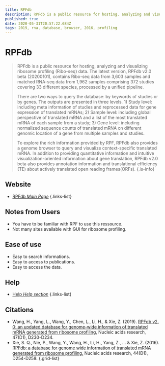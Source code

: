 ```yaml
---
title: RPFdb
description: RPFdb is a public resource for hosting, analyzing and visualizing ribosome profiling (Ribo-seq) data.
published: true
date: 2020-05-31T20:57:22.684Z
tags: 2019, rna, database, browser, 2016, profiling
---
```


# RPFdb

> RPFdb is a public resource for hosting, analyzing and visualizing ribosome profiling (Ribo-seq) data. The latest version, RPFdb v2.0 beta (20200101), contains Ribo-seq data from 3,603 samples and matched RNA-seq data from 1,962 samples comprising 372 studies covering 33 different species, processed by a unified pipeline.
> 
> There are two ways to query the database: by keywords of studies or by genes. The outputs are presented in three levels. 1) Study level: including meta information of studies and reprocessed data for gene expression of translated mRNAs; 2) Sample level: including global perspective of translated mRNA and a list of the most translated mRNA of each sample from a study; 3) Gene level: including normalized sequence counts of translated mRNA on different genomic location of a gene from multiple samples and studies. 
> 
> To explore the rich information provided by RPF, RPFdb also provides a genome browser to query and visualize context-specific translated mRNA. In addition to providing quantitative information and intuitive visualization-oriented information about gene translation, RPFdb v2.0 beta also provides annotation information and translational efficiency (TE) about actively translated open reading frames(ORFs).
{.is-info}


## Website

- [RPFdb *Main Page*](http://sysbio.gzzoc.com/rpfdb/index.html)
{.links-list}

## Notes from Users

- You have to be familiar with RPF to use this ressource.
- Not many sites available with GUI for ribosome profiling.

## Ease of use

- Easy to search informations.
- Easy to access to publications.
- Easy to access the data.

## Help

- [Help *Help section*](http://sysbio.gzzoc.com/rpfdb/help.html)
{.links-list}

## Citations

- Wang, H., Yang, L., Wang, Y., Chen, L., Li, H., & Xie, Z. (2019). [RPFdb v2. 0: an updated database for genome-wide information of translated mRNA generated from ribosome profiling.](https://academic.oup.com/nar/article/47/D1/D230/5134326) Nucleic acids research, 47(D1), D230-D234.
- Xie, S. Q., Nie, P., Wang, Y., Wang, H., Li, H., Yang, Z., ... & Xie, Z. (2016). [RPFdb: a database for genome wide information of translated mRNA generated from ribosome profiling.](https://academic.oup.com/nar/article/44/D1/D254/2503135) Nucleic acids research, 44(D1), D254-D258.
{.grid-list}